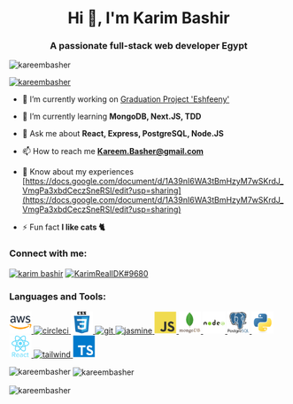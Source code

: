 <h1 align="center">Hi 👋, I'm Karim Bashir</h1>
<h3 align="center">A passionate full-stack web developer Egypt</h3>

<p align="left"> <img src="https://komarev.com/ghpvc/?username=kareembasher&label=Profile%20views&color=0e75b6&style=flat" alt="kareembasher" /> </p>

<p align="left"> <a href="https://github.com/ryo-ma/github-profile-trophy"><img src="https://github-profile-trophy.vercel.app/?username=kareembasher" alt="kareembasher" /></a> </p>

- 🔭 I’m currently working on [Graduation Project 'Eshfeeny'](https://github.com/KareemBasher/eshfeeny-api)

- 🌱 I’m currently learning **MongoDB, Next.JS, TDD**

- 💬 Ask me about **React, Express, PostgreSQL, Node.JS**

- 📫 How to reach me **Kareem.Basher@gmail.com**

- 📄 Know about my experiences [https://docs.google.com/document/d/1A39nI6WA3tBmHzyM7wSKrdJ_VmgPa3xbdCeczSneRSI/edit?usp=sharing](https://docs.google.com/document/d/1A39nI6WA3tBmHzyM7wSKrdJ_VmgPa3xbdCeczSneRSI/edit?usp=sharing)

- ⚡ Fun fact **I like cats 🐈**

<h3 align="left">Connect with me:</h3>
<p align="left">
<a href="https://linkedin.com/in/karim bashir" target="blank"><img align="center" src="https://raw.githubusercontent.com/rahuldkjain/github-profile-readme-generator/master/src/images/icons/Social/linked-in-alt.svg" alt="karim bashir" height="30" width="40" /></a>
<a href="https://discord.gg/KarimRealIDK#9680" target="blank"><img align="center" src="https://raw.githubusercontent.com/rahuldkjain/github-profile-readme-generator/master/src/images/icons/Social/discord.svg" alt="KarimRealIDK#9680" height="30" width="40" /></a>
</p>

<h3 align="left">Languages and Tools:</h3>
<p align="left"> <a href="https://aws.amazon.com" target="_blank" rel="noreferrer"> <img src="https://raw.githubusercontent.com/devicons/devicon/master/icons/amazonwebservices/amazonwebservices-original-wordmark.svg" alt="aws" width="40" height="40"/> </a> <a href="https://circleci.com" target="_blank" rel="noreferrer"> <img src="https://www.vectorlogo.zone/logos/circleci/circleci-icon.svg" alt="circleci" width="40" height="40"/> </a> <a href="https://www.w3schools.com/css/" target="_blank" rel="noreferrer"> <img src="https://raw.githubusercontent.com/devicons/devicon/master/icons/css3/css3-original-wordmark.svg" alt="css3" width="40" height="40"/> </a> <a href="https://git-scm.com/" target="_blank" rel="noreferrer"> <img src="https://www.vectorlogo.zone/logos/git-scm/git-scm-icon.svg" alt="git" width="40" height="40"/> </a> <a href="https://jasmine.github.io/" target="_blank" rel="noreferrer"> <img src="https://www.vectorlogo.zone/logos/jasmine/jasmine-icon.svg" alt="jasmine" width="40" height="40"/> </a> <a href="https://developer.mozilla.org/en-US/docs/Web/JavaScript" target="_blank" rel="noreferrer"> <img src="https://raw.githubusercontent.com/devicons/devicon/master/icons/javascript/javascript-original.svg" alt="javascript" width="40" height="40"/> </a> <a href="https://www.mongodb.com/" target="_blank" rel="noreferrer"> <img src="https://raw.githubusercontent.com/devicons/devicon/master/icons/mongodb/mongodb-original-wordmark.svg" alt="mongodb" width="40" height="40"/> </a> <a href="https://nodejs.org" target="_blank" rel="noreferrer"> <img src="https://raw.githubusercontent.com/devicons/devicon/master/icons/nodejs/nodejs-original-wordmark.svg" alt="nodejs" width="40" height="40"/> </a> <a href="https://www.postgresql.org" target="_blank" rel="noreferrer"> <img src="https://raw.githubusercontent.com/devicons/devicon/master/icons/postgresql/postgresql-original-wordmark.svg" alt="postgresql" width="40" height="40"/> </a> <a href="https://www.python.org" target="_blank" rel="noreferrer"> <img src="https://raw.githubusercontent.com/devicons/devicon/master/icons/python/python-original.svg" alt="python" width="40" height="40"/> </a> <a href="https://reactjs.org/" target="_blank" rel="noreferrer"> <img src="https://raw.githubusercontent.com/devicons/devicon/master/icons/react/react-original-wordmark.svg" alt="react" width="40" height="40"/> </a> <a href="https://tailwindcss.com/" target="_blank" rel="noreferrer"> <img src="https://www.vectorlogo.zone/logos/tailwindcss/tailwindcss-icon.svg" alt="tailwind" width="40" height="40"/> </a> <a href="https://www.typescriptlang.org/" target="_blank" rel="noreferrer"> <img src="https://raw.githubusercontent.com/devicons/devicon/master/icons/typescript/typescript-original.svg" alt="typescript" width="40" height="40"/> </a> </p>

<p><img align="left" src="https://github-readme-stats.vercel.app/api/top-langs?username=kareembasher&show_icons=true&locale=en&layout=compact" alt="kareembasher" /></p>

<p>&nbsp;<img align="center" src="https://github-readme-stats.vercel.app/api?username=kareembasher&show_icons=true&locale=en" alt="kareembasher" /></p>

<p><img align="center" src="https://github-readme-streak-stats.herokuapp.com/?user=kareembasher&" alt="kareembasher" /></p>
